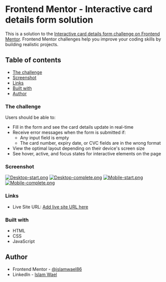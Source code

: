 # Frontend Mentor - Interactive card details form solution

This is a solution to the [Interactive card details form challenge on Frontend Mentor](https://www.frontendmentor.io/challenges/interactive-card-details-form-XpS8cKZDWw). Frontend Mentor challenges help you improve your coding skills by building realistic projects. 

## Table of contents

  - [The challenge](#the-challenge)
  - [Screenshot](#screenshot)
  - [Links](#links)
  - [Built with](#built-with)
  - [Author](#author)

### The challenge

Users should be able to:

- Fill in the form and see the card details update in real-time
- Receive error messages when the form is submitted if:
  - Any input field is empty
  - The card number, expiry date, or CVC fields are in the wrong format
- View the optimal layout depending on their device's screen size
- See hover, active, and focus states for interactive elements on the page

### Screenshot

[![Desktop-start.png](https://i.postimg.cc/7YnDnLKV/Desktop-start.png)](https://postimg.cc/4myrJXk7)
[![Desktop-complete.png](https://i.postimg.cc/nrVT80tM/Desktop-complete.png)](https://postimg.cc/xJ7LMG8S)
[![Mobile-start.png](https://i.postimg.cc/5yjvqGV5/Mobile-start.png)](https://postimg.cc/q6Vzp1gg)
[![Mobile-complete.png](https://i.postimg.cc/tR1N6ZCK/Mobile-complete.png)](https://postimg.cc/rzk4Xp4j)

### Links

- Live Site URL: [Add live site URL here](https://your-live-site-url.com)

### Built with

- HTML
- CSS
- JavaScript

## Author

- Frontend Mentor - [@islamwael86](https://www.frontendmentor.io/profile/islamwael86)
- LinkedIn - [Islam Wael](https://www.linkedin.com/in/islam-wael-808b50252/)
